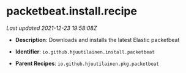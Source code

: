 # packetbeat.install.recipe

_Last updated 2021-12-23 19:58:08Z_

- **Description**: Downloads and installs the latest Elastic packetbeat

- **Identifier**: `io.github.hjuutilainen.install.packetbeat`

- **Parent Recipes**: `io.github.hjuutilainen.pkg.packetbeat`